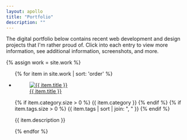 ```yaml
---
layout: apollo
title: "Portfolio"
description: ""
---
```


The digital portfolio below contains recent web development and design projects that I'm rather proud of. Click into each entry to view more information, see additional information, screenshots, and more.

{% assign work = site.work %}
<ul class="posts">
  {% for item in site.work | sort: 'order' %}
  <li class="row">
    <a href="{{ item.url }}" title="{{ item.title }}">
      <figure>
        <img src="{{ item.image }}" alt="{{ item.title }}" />
        <figcaption>{{ item.title }}</figcaption>
      </figure>
    </a>
    <div class="post-meta">
      {% if item.category.size > 0 %}
        <span class="category">
          <i aria-hidden class="fas fa-folder" title="Category"></i> {{ item.category }}
        </span>
      {% endif %}
      {% if item.tags.size > 0 %}
        <span class="tags">
          <i aria-hidden class="fas fa-tags" title="Tags"></i> {{ item.tags | sort | join: ", " }}
        </span>
      {% endif %}
    </div>
    <p>{{ item.description }}</p>
  </li>
  {% endfor %}
</ul>

